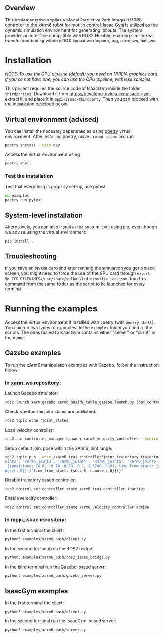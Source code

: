 ## Overview
This implementation applies a Model Predictive Path Integral (MPPI) controller to the xArm6 robot for motion control. Isaac Gym is utilized as the dynamic simulation environment for generating rollouts. The system provides an interface compatible with ROS2 Humble, enabling sim-to-real transfer and testing within a ROS-based workspace, e.g, xarm_ws, keti_ws.

# Installation

*NOTE: To use the GPU pipeline (default) you need an NVIDIA graphics card. If you do not have one, you can use the CPU pipeline, with less samples.*

This project requires the source code of IsaacGym inside the folder
`thirdparties`. Download it from https://developer.nvidia.com/isaac-gym, extract it, and place
it in `mppi-isaac/thirdparty`. Then you can proceed with the installation descibed below. 

## Virtual environment (advised)
You can install the necesary dependancies using [poetry](https://python-poetry.org/docs/) virtual environment. After installing poetry, move in `mppi-isaac` and run
```bash
poetry install --with dev
```

Access the virtual environment using
```bash
poetry shell
```

### **Test the installation**
Test that everything is properly set-up, use pytest
```bash
cd examples
poetry run pytest
```
## System-level installation
Alternatively, you can also install at the system level using pip, even though we advise using the virtual environment:
```bash
pip install .
```

## Troubleshooting
If you have an Nvidia card and after running the simulation you get a black screen, you might need to force the use of the GPU card through ``export VK_ICD_FILENAMES=/usr/share/vulkan/icd.d/nvidia_icd.json``. Run this command from the same folder as the script to be launched for every terminal

# Running the examples
Access the virtual environment if installed with poetry (with `poetry shell`). You can run two types of examples. In the `examples` folder you find all the scripts. The ones realed to IsaacGym contains either "server" or "client" in the name. 

## Gazebo examples
To run the xArm6 manipulation examples with Gazebo, follow the instruction below:

### In xarm_ws repository:
Launch Gazebo simulator:
```bash 
ros2 launch xarm_gazebo xarm6_beside_table_gazebo.launch.py load_controller:=true joint_state_broadcaster:=true
```
Check whether the joint states are published:
```bash 
ros2 topic echo /joint_states
```
Load velocity controller:
```bash 
ros2 run controller_manager spawner xarm6_velocity_controller --controller-type velocity_controllers/JointGroupVelocityController --param-file ../xarm_ws/src/xarm_ros2/xarm_controller/config/velocity_based_controller.yaml --inactive
```
Setup default joint pose within the xArm6 joint range:
```bash 
ros2 topic pub --once /xarm6_traj_controller/joint_trajectory trajectory_msgs/msg/JointTrajectory "{joint_names: ['xarm6_joint1', 'xarm6_j
oint2', 'xarm6_joint3', 'xarm6_joint4', 'xarm6_joint5', 'xarm6_joint6'], points:
 [{positions: [0.0, -0.78,-0.78, 0.0, 1.5708, 0.0], time_from_start: {sec: 5, na
nosec: 0}}]}"time_from_start: {sec: 5, nanosec: 0}}]}"
```
Disable trajectory based controller:
```bash 
ros2 control set_controller_state xarm6_traj_controller inactive
```
Enable velocity controller:
```bash 
ros2 control set_controller_state xarm6_velocity_controller active
```

### In mppi_isaac repository:
In the first terminal the client:
```bash 
python3 examples/xarm6_push/client.py
```
In the second terminal run the ROS2 bridge:
```bash 
python3 examples/xarm6_push/ros2_isaac_bridge.py
```
In the third terminal run the Gazebo-based server:
```bash 
python3 examples/xarm6_push/gazebo_server.py
```

## IsaacGym examples
In the first terminal the client:
```bash 
python3 examples/xarm6_push/client.py
```
In the second terminal run the IsaacGym-based server:
```bash 
python3 examples/xarm6_push/server.py
```
